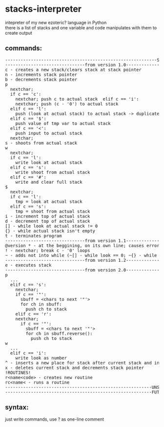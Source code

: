 # stacks-interpreter
intepreter of my new ezoteric? language in Python<br/>
there is a list of stacks and one variable and code manipulates with them to create output

## commands:
<pre>
-----------------------------------------------------------STABLE-----------------------------------------------------------
-------------------------------from version 1.0-------------------------
c - creates a new stack/clears stack at stack pointer
n - increments stack pointer
b - decrements stack pointer
p
  nextchar;
  if c == 'c':
    nextchar; push c to actual stack  elif c == 'i':
    nextchar; push (c - '0') to actual stack
  elif c == 'l':
    push (look at actual stack) to actual stack -> duplicate item at top of actual stack
  elif c == '$':
    push value of tmp var to actual stack
  elif c == '&lt;':
    push input to actual stack
  nextchar;
s - shoots from actual stack
w
  nextchar;
  if c == 'l':
    write look at actual stack
  elif c == 's':
    write shoot from actual stack
  elif c == '#':
    write and clear full stack
$
  nextchar;
  if c == 'l':
    tmp = look at actual stack
  elif c == 's':
    tmp = shoot from actual stack
i - increment top of actual stack
d - decrement top of actual stack
[] - while look at actual stack != 0
{} - while actual stack isn't empty
t - terminates program
-------------------------------from version 1.1-------------------------
@version * - at the beggining, on its own line; causes error if interpreter version is lower than specified at the place of *
! - nextchar; break c - '0' loops
~ - adds not into while (~[] - while look == 0; ~{} - while stack is empty)
-------------------------------from version 1.2------------------------
e - executes stack
-------------------------------from version 2.0------------------------
p
  ...
  elif c == 's':
    nextchar;
    if c == '"':
      sbuff = &lt;chars to next '"'&gt;
      for ch in sbuff:
        push ch to stack
    elif c == 'r':
    nextchar;
      if c == '"':
        sbuff = &lt;chars to next '"'&gt;
        for ch in sbuff.reverse():
          push ch to stack
w
  ...
  elif c == 'i':
    write look as number
^ - inserts a new place for stack after current stack and increments stack pointer
x - deletes current stack and decrements stack pointer
!ROUTINES!
r&lt;name&lt;code&gt; - creates new routine
rc&lt;name&lt; - runs a routine
---------------------------------------------------------UNSTABLE-----------------------------------------------------------
---------------------------------------------------------FUTURE-------------------------------------------------------------
</pre>
## syntax:
just write commands, use ? as one-line comment
